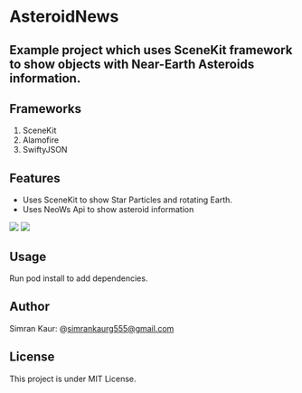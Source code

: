 # AsteroidNews

## Example project which uses SceneKit framework to show objects with Near-Earth Asteroids information.

## Frameworks
1. SceneKit
2. Alamofire
3. SwiftyJSON

## Features
- Uses SceneKit to show Star Particles and rotating Earth.
- Uses NeoWs Api to show asteroid information
 
<img src="https://user-images.githubusercontent.com/66485679/147753870-131abc6d-7b20-4ec0-a987-3d714ace3675.png" > <img src="https://user-images.githubusercontent.com/66485679/147753872-3eaf11f9-3f99-43be-aa9d-ef3fb307e41f.png" >

## Usage
Run pod install to add dependencies.

## Author
Simran Kaur: @simrankaurg555@gmail.com

## License
This project is under MIT License.



